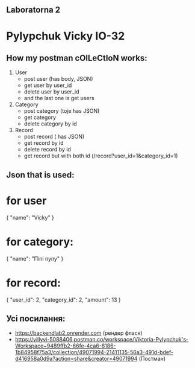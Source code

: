## Laboratorna 2
# Pylypchuk Vicky IO-32

## How my postman cOlLeCtIoN works:
1. User
   - post user (has body, JSON)
   - get user by user_id
   - delete user by user_id
   - and the last one is get users
2. Category
   - post category (toje has JSON)
   - get category 
   - delete category by id
3. Record
   - post record ( has JSON)
   - get record by id
   - delete record by id
   - get record but with both id (/record?user_id=1&category_id=1)

## Json that is used:
# for user
{
	"name": "Vicky"
}

# for category:
{
    "name": "Піпі пупу"
}

# for record:
{
    "user_id": 2,
    "category_id": 2,
    "amount": 13
}

## Усі посилання:
  - https://backendlab2.onrender.com (рендер фласк)
  - https://villyvi-5088406.postman.co/workspace/Viktoria-Pylypchuk's-Workspace~9489ffb2-66fe-4ca6-8186-1b84958f75a3/collection/49071994-21411135-56a3-491d-bdef-d416958a0d9a?action=share&creator=49071994 (Постман)
  